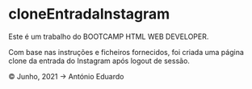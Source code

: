 # cloneEntradaInstagram



Este é um trabalho do BOOTCAMP HTML WEB DEVELOPER.

Com base nas instruções e ficheiros fornecidos, foi criada uma página clone da entrada do Instagram após logout de sessão.



© Junho, 2021 -> António Eduardo

